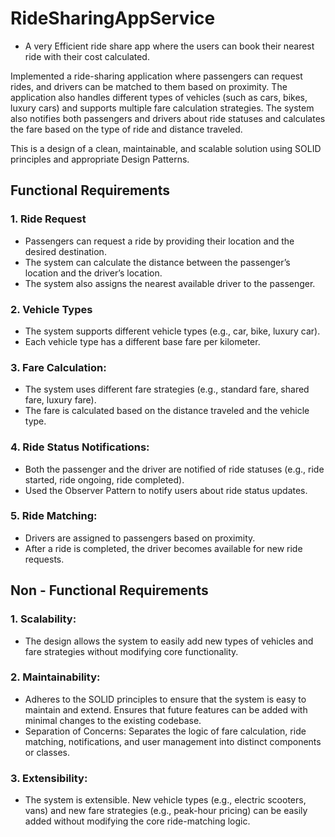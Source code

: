# RideSharingAppService
- A very Efficient ride share app where the users can book their nearest ride with their cost calculated.

Implemented a ride-sharing application where passengers can request rides, and drivers can be matched to them based on proximity. The application also handles different types of vehicles (such as cars, bikes, luxury cars) and supports multiple fare calculation strategies. The system also notifies both passengers and drivers about ride statuses and calculates the fare based on the type of ride and distance traveled.

This is a design of a clean, maintainable, and scalable solution using SOLID principles and appropriate Design Patterns.

## Functional Requirements

### 1. Ride Request
- Passengers can request a ride by providing their location and the desired destination.
- The system can calculate the distance between the passenger’s location and the driver’s location.
- The system also assigns the nearest available driver to the passenger.

### 2. Vehicle Types
- The system supports different vehicle types (e.g., car, bike, luxury car).
- Each vehicle type has a different base fare per kilometer.

### 3. Fare Calculation:
- The system uses different fare strategies (e.g., standard fare, shared fare, luxury fare).
- The fare is calculated based on the distance traveled and the vehicle type.

### 4. Ride Status Notifications:
- Both the passenger and the driver are notified of ride statuses (e.g., ride started, ride ongoing, ride completed).
- Used the Observer Pattern to notify users about ride status updates.

### 5. Ride Matching:
- Drivers are assigned to passengers based on proximity.
- After a ride is completed, the driver becomes available for new ride requests.

## Non - Functional Requirements

### 1. Scalability:
- The design allows the system to easily add new types of vehicles and fare strategies without modifying core functionality.

### 2. Maintainability:
- Adheres to the SOLID principles to ensure that the system is easy to maintain and extend. Ensures that future features can be added with minimal changes to the existing codebase.
- Separation of Concerns: Separates the logic of fare calculation, ride matching, notifications, and user management into distinct components or classes.

### 3. Extensibility:
- The system is extensible. New vehicle types (e.g., electric scooters, vans) and new fare strategies (e.g., peak-hour pricing) can be easily added without modifying the core ride-matching logic.
